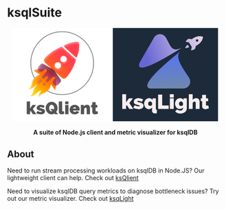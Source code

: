 # ksqlSuite

<div align="center">

<img src="./ksqljs/static/light.png" alt="logo" width="230"/>
<img src="./ksqLight/src/static/ksqlight_raleway.png" alt="logo" width="245"/>

<!-- <a href="https://github.com/oslabs-beta/ksqljs"><img src="https://img.shields.io/badge/license-MIT-blue"/></a>
<a href="https://github.com/oslabs-beta/ksqljs/stargazers"><img alt="GitHub stars" src="https://img.shields.io/github/stars/oslabs-beta/ksqljs"></a>
<a href="https://github.com/oslabs-beta/ksqljs/issues"><img alt="GitHub issues" src="https://img.shields.io/github/issues/oslabs-beta/ksqljs"></a>
<img alt="GitHub last commit" src="https://img.shields.io/github/last-commit/oslabs-beta/ksqljs"> -->

   <p align="center"> <strong>A suite of Node.js client and metric visualizer for ksqlDB</strong></p>
</div>

## About

Need to run stream processing workloads on ksqlDB in Node.JS? Our lightweight client can help. Check out [ksQlient](./ksqljs/)

Need to visualize ksqlDB query metrics to diagnose bottleneck issues? Try out our metric visualizer. Check out [ksqLight](./ksqLight/)
